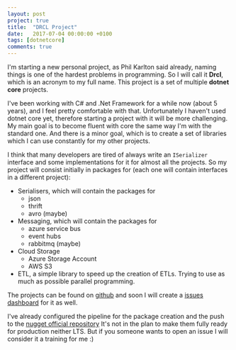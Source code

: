 ```yaml
---
layout: post
project: true
title:  "DRCL Project"
date:   2017-07-04 00:00:00 +0100
tags: [dotnetcore]
comments: true
---
```

I'm starting a new personal project, as Phil Karlton said already, naming things is one of the hardest problems in programming. So I will call it **Drcl**, which is an acronym to my full name.
This project is a set of multiple **dotnet core** projects.
<!--more-->

I've been working with C# and .Net Framework for a while now (about 5 years), and I feel pretty comfortable with that. Unfortunately I haven't used dotnet core yet, therefore starting a project with it will be more challenging.
My main goal is to become fluent with core the same way I'm with the standard one. 
And there is a minor goal, which is to create a set of libraries which I can use constantly for my other projects.

I think that many developers are tired of always write an `ISerializer` interface and some implementations for it for almost all the projects.
So my project will consist initially in packages for (each one will contain interfaces in a different project):

* Serialisers, which will contain the packages for
  * json
  * thrift
  * avro (maybe)
* Messaging, which will contain the packages for
  * azure service bus
  * event hubs
  * rabbitmq (maybe)
* Cloud Storage 
  * Azure Storage Account
  * AWS S3
* ETL, a simple library to speed up the creation of ETLs. Trying to use as much as possible parallel programming.

The projects can be found on [github](https://github.com/diegoluiz?utf8=%E2%9C%93&tab=repositories&q=drcl&type=&language=) and soon I will create a [issues dashboard](https://waffle.io/) for it as well.

I've already configured the pipeline for the package creation and the push to the [nugget official repository](https://www.nuget.org/packages?q=drcl)
It's not in the plan to make them fully ready for production neither LTS. But if you someone wants to open an issue I will consider it a training for me :)
